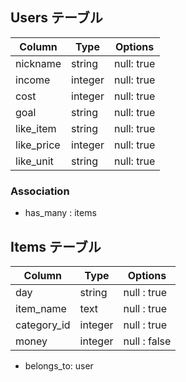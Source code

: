 
## Users テーブル
| Column             | Type    | Options     |
| ------------------ | ------- | ----------- |
| nickname           | string  | null: true  |
| income             | integer | null: true  |
| cost               | integer | null: true  |
| goal               | string  | null: true  |
| like_item          | string  | null: true  |
| like_price         | integer | null: true  |
| like_unit          | string  | null: true  |
### Association
- has_many : items


## Items テーブル
|Column                     |Type             |Options                          |
|---------------------------|-----------------|---------------------------------|
|day                        |string           |null : true                      |
|item_name                  |text             |null : true                      |
|category_id                |integer          |null : true                      |
|money                      |integer          |null : false                     |
- belongs_to: user